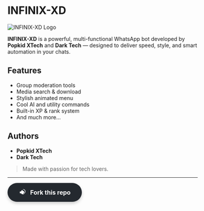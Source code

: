 # INFINIX-XD

![INFINIX-XD Logo](https://files.catbox.moe/td1jlg.png)

**INFINIX-XD** is a powerful, multi-functional WhatsApp bot developed by **Popkid XTech** and **Dark Tech** — designed to deliver speed, style, and smart automation in your chats.

## Features

- Group moderation tools  
- Media search & download  
- Stylish animated menu  
- Cool AI and utility commands  
- Built-in XP & rank system  
- And much more...

## Authors

- **Popkid XTech**
- **Dark Tech**

> Made with passion for tech lovers.

---
<a href="https://github.com/darkdev-tech/INFINIX-XD/fork" target="_blank" style="display: inline-flex; align-items: center; background-color: #24292f; color: white; font-size: 16px; font-weight: bold; padding: 15px 30px; border-radius: 50px; text-decoration: none; box-shadow: 0 4px 8px rgba(0,0,0,0.2); transition: background-color 0.3s, transform 0.3s;">
    <svg height="20" width="20" fill="white" viewBox="0 0 16 16" class="octicon octicon-repo-forked" version="1.1" aria-hidden="true" style="margin-right: 10px;">
        <path d="M8 5V3a3 3 0 0 0-3 3H3a1 1 0 0 0-1 1v2a1 1 0 0 0 1 1h2V9a3 3 0 0 0 3 3h2a1 1 0 0 0 1-1V6a1 1 0 0 0-1-1H8zm1 5a4 4 0 0 0 0-8V1a5 5 0 1 1 0 10v-1z"></path>
    </svg>
    Fork this repo
</a>

<style>
    a:hover {
        background-color: #586069;
        transform: scale(1.05);
    }
</style>

